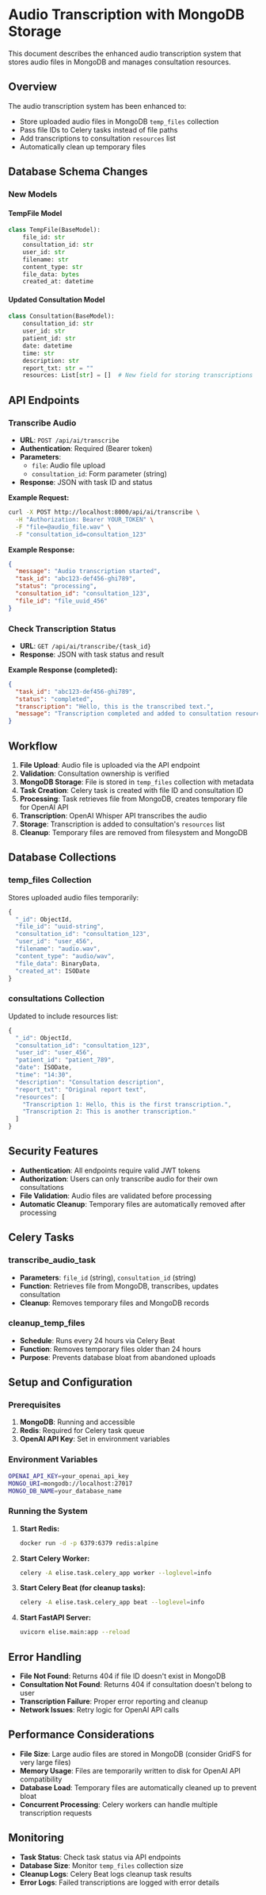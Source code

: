 # Audio Transcription with MongoDB Storage

This document describes the enhanced audio transcription system that stores audio files in MongoDB and manages consultation resources.

## Overview

The audio transcription system has been enhanced to:
- Store uploaded audio files in MongoDB `temp_files` collection
- Pass file IDs to Celery tasks instead of file paths
- Add transcriptions to consultation `resources` list
- Automatically clean up temporary files

## Database Schema Changes

### New Models

#### TempFile Model
```python
class TempFile(BaseModel):
    file_id: str
    consultation_id: str
    user_id: str
    filename: str
    content_type: str
    file_data: bytes
    created_at: datetime
```

#### Updated Consultation Model
```python
class Consultation(BaseModel):
    consultation_id: str
    user_id: str
    patient_id: str
    date: datetime
    time: str
    description: str
    report_txt: str = ""
    resources: List[str] = []  # New field for storing transcriptions
```

## API Endpoints

### Transcribe Audio
- **URL**: `POST /api/ai/transcribe`
- **Authentication**: Required (Bearer token)
- **Parameters**:
  - `file`: Audio file upload
  - `consultation_id`: Form parameter (string)
- **Response**: JSON with task ID and status

**Example Request:**
```bash
curl -X POST http://localhost:8000/api/ai/transcribe \
  -H "Authorization: Bearer YOUR_TOKEN" \
  -F "file=@audio_file.wav" \
  -F "consultation_id=consultation_123"
```

**Example Response:**
```json
{
  "message": "Audio transcription started",
  "task_id": "abc123-def456-ghi789",
  "status": "processing",
  "consultation_id": "consultation_123",
  "file_id": "file_uuid_456"
}
```

### Check Transcription Status
- **URL**: `GET /api/ai/transcribe/{task_id}`
- **Response**: JSON with task status and result

**Example Response (completed):**
```json
{
  "task_id": "abc123-def456-ghi789",
  "status": "completed",
  "transcription": "Hello, this is the transcribed text.",
  "message": "Transcription completed and added to consultation resources"
}
```

## Workflow

1. **File Upload**: Audio file is uploaded via the API endpoint
2. **Validation**: Consultation ownership is verified
3. **MongoDB Storage**: File is stored in `temp_files` collection with metadata
4. **Task Creation**: Celery task is created with file ID and consultation ID
5. **Processing**: Task retrieves file from MongoDB, creates temporary file for OpenAI API
6. **Transcription**: OpenAI Whisper API transcribes the audio
7. **Storage**: Transcription is added to consultation's `resources` list
8. **Cleanup**: Temporary files are removed from filesystem and MongoDB

## Database Collections

### temp_files Collection
Stores uploaded audio files temporarily:
```javascript
{
  "_id": ObjectId,
  "file_id": "uuid-string",
  "consultation_id": "consultation_123",
  "user_id": "user_456",
  "filename": "audio.wav",
  "content_type": "audio/wav",
  "file_data": BinaryData,
  "created_at": ISODate
}
```

### consultations Collection
Updated to include resources list:
```javascript
{
  "_id": ObjectId,
  "consultation_id": "consultation_123",
  "user_id": "user_456",
  "patient_id": "patient_789",
  "date": ISODate,
  "time": "14:30",
  "description": "Consultation description",
  "report_txt": "Original report text",
  "resources": [
    "Transcription 1: Hello, this is the first transcription.",
    "Transcription 2: This is another transcription."
  ]
}
```

## Security Features

- **Authentication**: All endpoints require valid JWT tokens
- **Authorization**: Users can only transcribe audio for their own consultations
- **File Validation**: Audio files are validated before processing
- **Automatic Cleanup**: Temporary files are automatically removed after processing

## Celery Tasks

### transcribe_audio_task
- **Parameters**: `file_id` (string), `consultation_id` (string)
- **Function**: Retrieves file from MongoDB, transcribes, updates consultation
- **Cleanup**: Removes temporary files and MongoDB records

### cleanup_temp_files
- **Schedule**: Runs every 24 hours via Celery Beat
- **Function**: Removes temporary files older than 24 hours
- **Purpose**: Prevents database bloat from abandoned uploads

## Setup and Configuration

### Prerequisites
1. **MongoDB**: Running and accessible
2. **Redis**: Required for Celery task queue
3. **OpenAI API Key**: Set in environment variables

### Environment Variables
```bash
OPENAI_API_KEY=your_openai_api_key
MONGO_URI=mongodb://localhost:27017
MONGO_DB_NAME=your_database_name
```

### Running the System

1. **Start Redis:**
   ```bash
   docker run -d -p 6379:6379 redis:alpine
   ```

2. **Start Celery Worker:**
   ```bash
   celery -A elise.task.celery_app worker --loglevel=info
   ```

3. **Start Celery Beat (for cleanup tasks):**
   ```bash
   celery -A elise.task.celery_app beat --loglevel=info
   ```

4. **Start FastAPI Server:**
   ```bash
   uvicorn elise.main:app --reload
   ```

## Error Handling

- **File Not Found**: Returns 404 if file ID doesn't exist in MongoDB
- **Consultation Not Found**: Returns 404 if consultation doesn't belong to user
- **Transcription Failure**: Proper error reporting and cleanup
- **Network Issues**: Retry logic for OpenAI API calls

## Performance Considerations

- **File Size**: Large audio files are stored in MongoDB (consider GridFS for very large files)
- **Memory Usage**: Files are temporarily written to disk for OpenAI API compatibility
- **Database Load**: Temporary files are automatically cleaned up to prevent bloat
- **Concurrent Processing**: Celery workers can handle multiple transcription requests

## Monitoring

- **Task Status**: Check task status via API endpoints
- **Database Size**: Monitor `temp_files` collection size
- **Cleanup Logs**: Celery Beat logs cleanup task results
- **Error Logs**: Failed transcriptions are logged with error details 